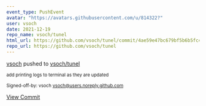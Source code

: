 ```yaml
---
event_type: PushEvent
avatar: "https://avatars.githubusercontent.com/u/814322?"
user: vsoch
date: 2021-12-19
repo_name: vsoch/tunel
html_url: https://github.com/vsoch/tunel/commit/4ae59e47bc679bf5b6b5fc47faa79565611859b7
repo_url: https://github.com/vsoch/tunel
---
```


<a href='https://github.com/vsoch' target='_blank'>vsoch</a> pushed to <a href='https://github.com/vsoch/tunel' target='_blank'>vsoch/tunel</a>

<small>add printing logs to terminal as they are updated

Signed-off-by: vsoch <vsoch@users.noreply.github.com></small>

<a href='https://github.com/vsoch/tunel/commit/4ae59e47bc679bf5b6b5fc47faa79565611859b7' target='_blank'>View Commit</a>